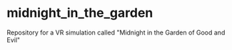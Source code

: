 # midnight_in_the_garden
Repository for a VR simulation called "Midnight in the Garden of Good and Evil"
